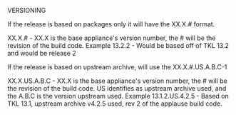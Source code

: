 VERSIONING

If the release is based on packages only it will have the XX.X.# format.

XX.X.# - XX.X is the base appliance's version number, the # will be the revision of the build code.
Example 13.2.2 - Would be based off of TKL 13.2 and would be release 2

If the release is based on upstream archive, will use the XX.X.#.US.A.B.C-1

XX.X.US.A.B.C - XX.X is the base appliance's version number, the # will be the revision of the build code. US identifies as upstream archive used, and the A.B.C is the version upstream used.
Example 13.1.2.US.4.2.5 - Based on TKL 13.1, upstream archive v4.2.5 used, rev 2 of the applause build code.
